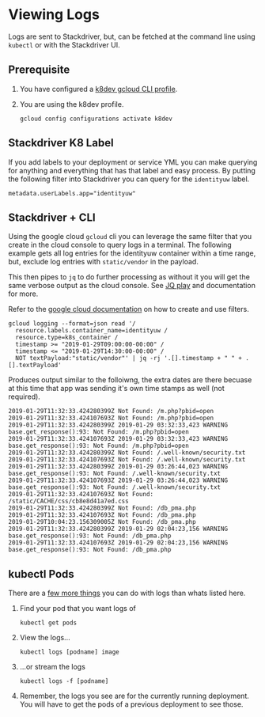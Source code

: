 # Viewing Logs

Logs are sent to Stackdriver, but, can be fetched at the command line using `kubectl` or with the Stackdriver UI.

## Prerequisite

1. You have configured a [k8dev gcloud CLI profile](new-gcloud-profile.md).

1. You are using the k8dev profile.

    ```
    gcloud config configurations activate k8dev
    ```

## Stackdriver K8 Label

If you add labels to your deployment or service YML you can make querying for anything and everything that has that label and easy process.  By putting the following filter into Stackdriver you can query for the `identityuw` label.

    metadata.userLabels.app="identityuw"

## Stackdriver + CLI
Using the google cloud `gcloud` cli you can leverage the same filter that you create in the cloud console to query logs in a terminal.  The following example gets all log entries for the identityuw container within a time range, but, exclude log entries with `static/vendor` in the payload.

This then pipes to `jq` to do further processing as without it you will get the same verbose output as the cloud console.  See [JQ play](https://jqplay.org/) and documentation for more.

Refer to the [google cloud documentation](https://cloud.google.com/logging/docs/view/advanced-filters) on how to create and use filters.

```
gcloud logging --format=json read '/
  resource.labels.container_name=identityuw /
  resource.type=k8s_container /
  timestamp >= "2019-01-29T09:00:00-00:00" /
  timestamp <= "2019-01-29T14:30:00-00:00" /
  NOT textPayload:"static/vendor"' | jq -rj '.[].timestamp + " " + .[].textPayload'
```

Produces output similar to the folloiwng, the extra dates are there becuase at this time that app was sending it's own time stamps as well (not required).
```
2019-01-29T11:32:33.424280399Z Not Found: /m.php?pbid=open
2019-01-29T11:32:33.424107693Z Not Found: /m.php?pbid=open
2019-01-29T11:32:33.424280399Z 2019-01-29 03:32:33,423 WARNING base.get_response():93: Not Found: /m.php?pbid=open
2019-01-29T11:32:33.424107693Z 2019-01-29 03:32:33,423 WARNING base.get_response():93: Not Found: /m.php?pbid=open
2019-01-29T11:32:33.424280399Z Not Found: /.well-known/security.txt
2019-01-29T11:32:33.424107693Z Not Found: /.well-known/security.txt
2019-01-29T11:32:33.424280399Z 2019-01-29 03:26:44,023 WARNING base.get_response():93: Not Found: /.well-known/security.txt
2019-01-29T11:32:33.424107693Z 2019-01-29 03:26:44,023 WARNING base.get_response():93: Not Found: /.well-known/security.txt
2019-01-29T11:32:33.424107693Z Not Found: /static/CACHE/css/cb8e8d41a7ed.css
2019-01-29T11:32:33.424280399Z Not Found: /db_pma.php
2019-01-29T11:32:33.424107693Z Not Found: /db_pma.php
2019-01-29T10:04:23.156309005Z Not Found: /db_pma.php
2019-01-29T11:32:33.424280399Z 2019-01-29 02:04:23,156 WARNING base.get_response():93: Not Found: /db_pma.php
2019-01-29T11:32:33.424107693Z 2019-01-29 02:04:23,156 WARNING base.get_response():93: Not Found: /db_pma.php

```


## kubectl Pods

There are a [few more things](https://kubernetes.io/docs/reference/kubectl/cheatsheet/#interacting-with-running-pods) you can do with logs than whats listed here.

1. Find your pod that you want logs of

    ```
    kubectl get pods
    ```

1. View the logs...

    ```
    kubectl logs [podname] image
    ```

1. ...or stream the logs

    ```
    kubectl logs -f [podname]
    ```

1. Remember, the logs you see are for the currently running deployment.  You will have to get the pods of a previous deployment to see those.